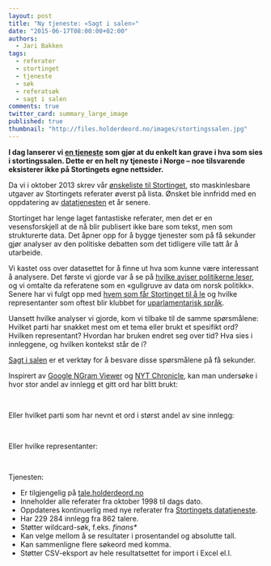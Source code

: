 ```yaml
---
layout: post
title: "Ny tjeneste: «Sagt i salen»"
date: "2015-06-17T08:00:00+02:00"
authors:
  - Jari Bakken
tags:
  - referater
  - stortinget
  - tjeneste
  - søk
  - referatsøk
  - sagt i salen
comments: true
twitter_card: summary_large_image
published: true
thumbnail: "http://files.holderdeord.no/images/stortingssalen.jpg"
---
```


**I dag lanserer vi [en tjeneste](http://tale.holderdeord.no/) som gjør at du enkelt kan grave i hva som sies i stortingssalen. Dette er en helt ny tjeneste i Norge – noe tilsvarende eksisterer ikke på Stortingets egne nettsider.**

Da vi i oktober 2013 skrev vår [ønskeliste til Stortinget](http://blog.holderdeord.no/2013/10/24/nskeliste-til-stortinget/), sto maskinlesbare utgaver av Stortingets referater øverst på lista. Ønsket ble innfridd med en oppdatering av [datatjenesten](http://data.stortinget.no/) et år senere.

Stortinget har lenge laget fantastiske referater, men det er en vesensforskjell at de nå blir publisert ikke bare som tekst, men som strukturerte data. Det åpner opp for å bygge tjenester som på få sekunder gjør analyser av den politiske debatten som det tidligere ville tatt år å utarbeide.

Vi kastet oss over datasettet for å finne ut hva som kunne være interessant å analysere. Det første vi gjorde var å se på [hvilke aviser politikerne leser](http://blog.holderdeord.no/2014/12/10/hvilke-aviser-leser-politikerne/), og vi omtalte da referatene som en «gullgruve av data om norsk politikk». Senere har vi fulgt opp med [hvem som får Stortinget til å le](http://blog.holderdeord.no/2015/03/16/dette-er-stortingets-morsomste/) og hvilke representanter som oftest blir klubbet for [uparlamentarisk språk](http://blog.holderdeord.no/2015/03/25/dette-b-r-du-ikke-si-p-stortinget/).

Uansett hvilke analyser vi gjorde, kom vi tilbake til de samme spørsmålene: Hvilket parti har snakket mest om et tema eller brukt et spesifikt ord? Hvilken representant? Hvordan har bruken endret seg over tid? Hva sies i innleggene, og hvilken kontekst står de i?

[Sagt i salen](http://tale.holdedeord.no) er et verktøy for å besvare disse spørsmålene på få sekunder.

Inspirert av [Google NGram Viewer](https://books.google.com/ngrams) og [NYT Chronicle](http://chronicle.nytlabs.com/), kan man undersøke i hvor stor andel av innlegg et gitt ord har blitt brukt:

<div style="margin-left: -50%; margin-right: -50%;">
    <img class="img-responsive" src="http://files.holderdeord.no/images/sagt-i-salen/timeline-finanskrise.png" />
</div>

Eller hvilket parti som har nevnt et ord i størst andel av sine innlegg:

<div style="margin-left: -50%; margin-right: -50%;">
    <a href="http://tale.holderdeord.no/search/pct/skole/0">
        <img class="img-responsive" src="http://files.holderdeord.no/images/sagt-i-salen/top-party-skole.png" />
    </a>
</div>

Eller hvilke representanter:

<div style="margin-left: -50%; margin-right: -50%;">
    <a href="http://tale.holderdeord.no/search/pct/bergen/0">
        <img class="img-responsive" src="http://files.holderdeord.no/images/sagt-i-salen/top-person-bergen.png" />
    </a>
</div>

Tjenesten:

* Er tilgjengelig på [tale.holderdeord.no](http://tale.holderdeord.no/)
* Inneholder alle referater fra oktober 1998 til dags dato.
* Oppdateres kontinuerlig med nye referater fra [Stortingets datatjeneste](http://data.stortinget.no/).
* Har 229 284 innlegg fra 862 talere.
* Støtter wildcard-søk, f.eks. <em>finans*</em>
* Kan velge mellom å se resultater i prosentandel og absolutte tall.
* Kan sammenligne flere søkeord med komma.
* Støtter CSV-eksport av hele resultatsettet for import i Excel el.l.
